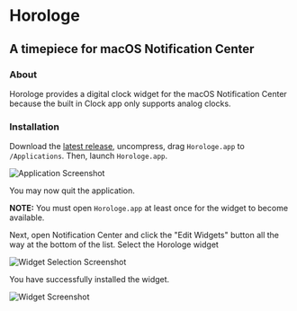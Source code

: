 # Horologe
## A timepiece for macOS Notification Center

### About

Horologe provides a digital clock widget for the macOS Notification Center because the built in Clock app only supports analog clocks.

### Installation

Download the [latest release](https://github.com/johndbritton/horologe/releases/latest), uncompress, drag `Horologe.app` to `/Applications`. Then, launch `Horologe.app`.

![Application Screenshot](https://user-images.githubusercontent.com/123345/103148327-81fe6c80-472c-11eb-94f1-24802762a285.png)

You may now quit the application.

__NOTE:__ You must open `Horologe.app` at least once for the widget to become available.

Next, open Notification Center and click the "Edit Widgets" button all the way at the bottom of the list. Select the Horologe widget

![Widget Selection Screenshot](https://user-images.githubusercontent.com/123345/103148890-9b0a1c00-4732-11eb-9441-74cfdba41108.png)

You have successfully installed the widget.

![Widget Screenshot](https://user-images.githubusercontent.com/123345/103148354-bb36dc80-472c-11eb-8d63-be7e9797f846.png)
